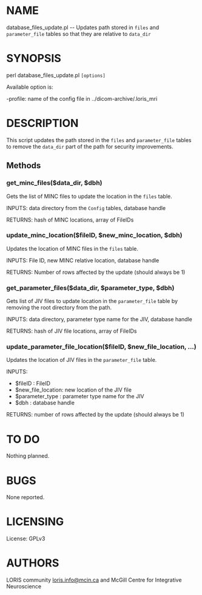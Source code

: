 # NAME

database\_files\_update.pl -- Updates path stored in `files` and
`parameter_file` tables so that they are relative to `data_dir`

# SYNOPSIS

perl database\_files\_update.pl `[options]`

Available option is:

\-profile: name of the config file in ../dicom-archive/.loris\_mri

# DESCRIPTION

This script updates the path stored in the `files` and `parameter_file`
tables to remove the `data_dir` part of the path for security improvements.

## Methods

### get\_minc\_files($data\_dir, $dbh)

Gets the list of MINC files to update the location in the `files` table.

INPUTS: data directory from the `Config` tables, database handle

RETURNS: hash of MINC locations, array of FileIDs

### update\_minc\_location($fileID, $new\_minc\_location, $dbh)

Updates the location of MINC files in the `files` table.

INPUTS: File ID, new MINC relative location, database handle

RETURNS: Number of rows affected by the update (should always be 1)

### get\_parameter\_files($data\_dir, $parameter\_type, $dbh)

Gets list of JIV files to update location in the `parameter_file` table by
removing the root directory from the path.

INPUTS: data directory, parameter type name for the JIV, database handle

RETURNS: hash of JIV file locations, array of FileIDs

### update\_parameter\_file\_location($fileID, $new\_file\_location, ...)

Updates the location of JIV files in the `parameter_file` table.

INPUTS:
  - $fileID           : FileID
  - $new\_file\_location: new location of the JIV file
  - $parameter\_type   : parameter type name for the JIV
  - $dbh              : database handle

RETURNS: number of rows affected by the update (should always be 1)

# TO DO

Nothing planned.

# BUGS

None reported.

# LICENSING

License: GPLv3

# AUTHORS

LORIS community <loris.info@mcin.ca> and McGill Centre for Integrative Neuroscience
